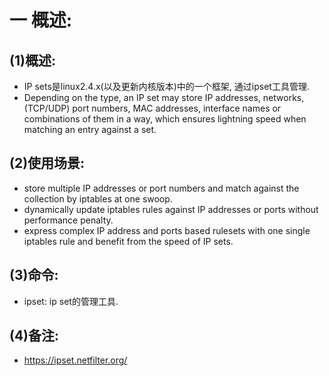 # 一 概述:
## (1)概述:
- IP sets是linux2.4.x(以及更新内核版本)中的一个框架, 通过ipset工具管理.
- Depending on the type, an IP set may store IP addresses, networks, (TCP/UDP) port numbers, MAC addresses, interface names or combinations of them in a way, which ensures lightning speed when matching an entry against a set.

## (2)使用场景:
- store multiple IP addresses or port numbers and match against the collection by iptables at one swoop.
- dynamically update iptables rules against IP addresses or ports without performance penalty.
- express complex IP address and ports based rulesets with one single iptables rule and benefit from the speed of IP sets.

## (3)命令:
- ipset: ip set的管理工具.

## (4)备注:
- https://ipset.netfilter.org/
